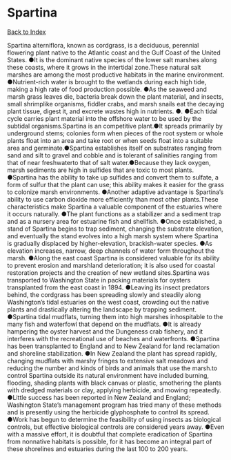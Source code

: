 # Spartina
[Back to Index](https://github.com/windows10010/tpoExtractor/blob/master/README.md)

Spartina alterniflora, known as cordgrass, is a deciduous, perennial flowering plant native to the Atlantic coast and the Gulf Coast of the United States. ●It is the dominant native species of the lower salt marshes along these coasts, where it grows in the intertidal zone.These natural salt marshes are among the most productive habitats in the marine environment. ●Nutrient-rich water is brought to the wetlands during each high tide, making a high rate of food production possible. ●As the seaweed and marsh grass leaves die, bacteria break down the plant material, and insects, small shrimplike organisms, fiddler crabs, and marsh snails eat the decaying plant tissue, digest it, and excrete wastes high in nutrients. ●. ●Each tidal cycle carries plant material into the offshore water to be used by the subtidal organisms.Spartina is an competitive plant.●It spreads primarily by underground stems; colonies form when pieces of the root system or whole plants float into an area and take 
root or when seeds float into a suitable area and germinate.●Spartina establishes itself on substrates ranging from sand and silt to gravel and cobble and is tolerant of salinities ranging 
from that of near freshwaterto that of salt water.●Because they lack oxygen, marsh sediments are high in sulfides that are toxic to most plants.
●Spartina has the ability to take up sulfides and convert them to sulfate, a form of sulfur that the plant can use; this ability makes it easier for the grass to colonize marsh environments. ●Another adaptive advantage is Spartina’s ability to use carbon dioxide more efficiently than most other plants.These characteristics make Spartina a valuable component of the estuaries where it occurs naturally. ●The plant functions as a stabilizer and a sediment trap and as a nursery area for estuarine fish and shellfish. ●Once established, a stand of Spartina begins to trap sediment, changing the substrate elevation, and eventually the stand evolves into a high marsh system where Spartina is gradually displaced by higher-elevation, brackish-water species. ●As elevation increases, narrow, deep channels of water form throughout the marsh. ●Along the east coast Spartina is considered valuable for its ability to prevent erosion and marshland deterioration; it is also used for coastal restoration projects and the creation of new wetland sites.Spartina was transported to Washington State in packing materials for oysters transplanted from the east coast in 1894. ●Leaving its insect predators behind, the cordgrass has been spreading slowly and steadily along Washington’s tidal estuaries on the west coast, crowding out the native plants and drastically altering the landscape by trapping sediment. ●Spartina tidal mudflats, turning them into high marshes inhospitable to the many fish and waterfowl that depend on the mudflats. ●It is already hampering the oyster harvest and the Dungeness crab fishery, and it interferes with the recreational use of beaches and waterfronts. ●Spartina has been transplanted to England and to New Zealand for land reclamation and shoreline stabilization. ●In New Zealand the plant has spread rapidly, changing mudflats with marshy fringes to extensive salt meadows and reducing the number and kinds of birds and animals that use the marsh.to control Spartina outside its natural environment have included burning, flooding, shading plants with black canvas or plastic, smothering the plants with dredged materials or clay, applying herbicide, and mowing repeatedly. ●Little success has been reported in New Zealand and England; Washington State’s management program has tried many of these methods and is presently using the herbicide glyphosphate to control its spread. ●Work has begun to determine the feasibility of using insects as biological controls, but effective biological controls are considered years away. ●Even with a massive effort, it is doubtful that complete eradication of Spartina from nonnative habitats is possible, for it has become an integral part of these shorelines and estuaries during the last 100 to 200 years.